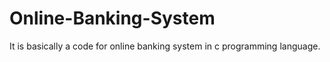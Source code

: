 # Online-Banking-System
It is basically a code for online banking system in c programming language.
